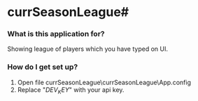 # currSeasonLeague#

### What is this application for? ###

Showing league of players which you have typed on UI.

### How do I get set up? ###

1. Open file currSeasonLeague\currSeasonLeague\App.config
1. Replace "$DEV_KEY$" with your api key.